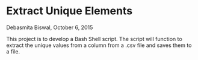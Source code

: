 # Extract Unique Elements
Debasmita Biswal, October 6, 2015

This project is to develop a Bash Shell script.
The script will function to extract the unique values from a column from a .csv file and saves them to a file.
